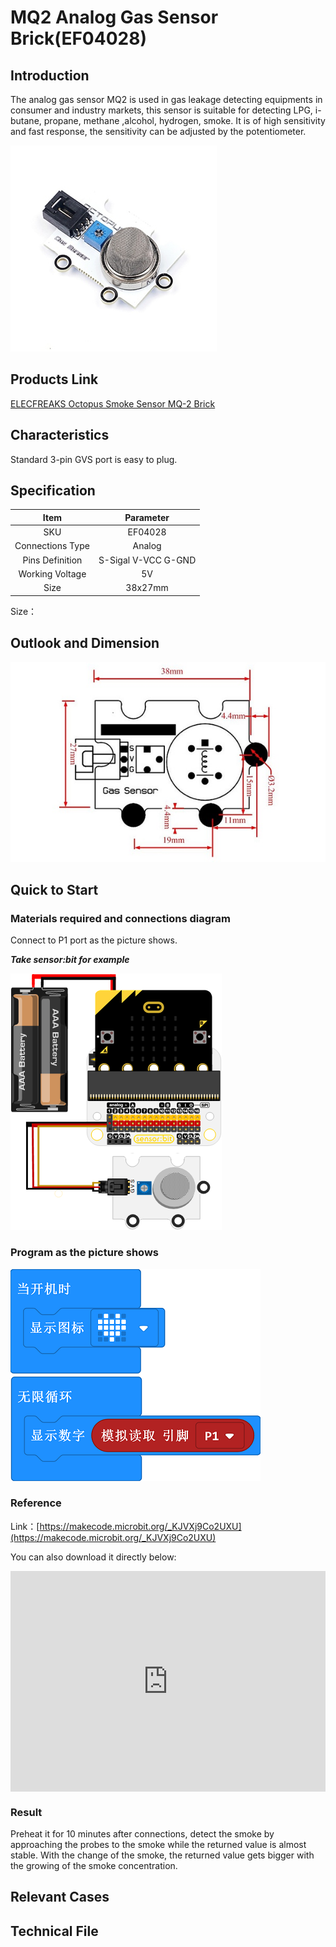 # MQ2 Analog Gas Sensor Brick(EF04028)

## Introduction

 The analog gas sensor  MQ2 is used in gas leakage detecting equipments in consumer and industry markets, this sensor is suitable for detecting LPG, i-butane, propane, methane ,alcohol, hydrogen, smoke. It is of high sensitivity and fast response, the sensitivity can be adjusted by the potentiometer.

![](./images/04028_01.png)


## Products Link

[ELECFREAKS Octopus Smoke Sensor MQ-2 Brick](https://shop.elecfreaks.com/products/elecfreaks-octopus-smoke-sensor-mq-2-brick?_pos=1&_sid=8ce915c8a&_ss=r)


## Characteristics 

 Standard 3-pin GVS port is easy to plug. 
## Specification


Item | Parameter 
:-: | :-: 
SKU|EF04028
Connections Type|Analog
Pins Definition|S-Sigal V-VCC G-GND
Working Voltage|5V
Size|38x27mm


Size：

## Outlook and Dimension



![](./images/04028_02.png)


## Quick to Start 


### Materials required and connections diagram 


 Connect to P1 port as the picture shows. 

***Take sensor:bit for example***



![](./images/04028_03.png)


### Program as the picture shows 

![](./images/04028_04.png)


### Reference
Link：[https://makecode.microbit.org/_KJVXj9Co2UXU](https://makecode.microbit.org/_KJVXj9Co2UXU)

You can also download it directly below:

<div style="position:relative;height:0;padding-bottom:70%;overflow:hidden;"><iframe style="position:absolute;top:0;left:0;width:100%;height:100%;" src="https://makecode.microbit.org/#pub:_KJVXj9Co2UXU" frameborder="0" sandbox="allow-popups allow-forms allow-scripts allow-same-origin"></iframe></div>  


### Result
 Preheat it for 10 minutes after connections, detect the smoke by approaching the probes to the smoke while the returned value is almost stable. 
 With the change of the smoke, the returned value gets bigger with the growing of the smoke concentration.
## Relevant Cases


## Technical File

